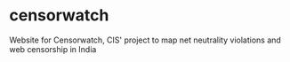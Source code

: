 # censorwatch
Website for Censorwatch, CIS' project to map net neutrality violations and web censorship in India
